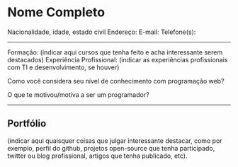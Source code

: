 # Nome Completo

Nacionalidade, idade, estado civil
Endereço:
E-mail:
Telefone(s):
 
---
Formação: (indicar aqui cursos que tenha feito e acha interessante serem destacados)
Experiência Profissional: (indicar as experiências profissionais com TI e desenvolvimento, se houver)

Como você considera seu nível de conhecimento com programação web?

O que te motivou/motiva a ser um programador?

---
## Portfólio
(indicar aqui quaisquer coisas que julgar interessante destacar, como por exemplo, perfil do github, projetos open-source que tenha participado, twitter ou blog profissional, artigos que tenha publicado, etc).


